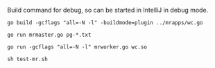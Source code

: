 
Build command for debug, so can be started in IntelliJ in debug mode.
```
go build -gcflags "all=-N -l" -buildmode=plugin ../mrapps/wc.go

go run mrmaster.go pg-*.txt

go run -gcflags "all=-N -l" mrworker.go wc.so

sh test-mr.sh
```
